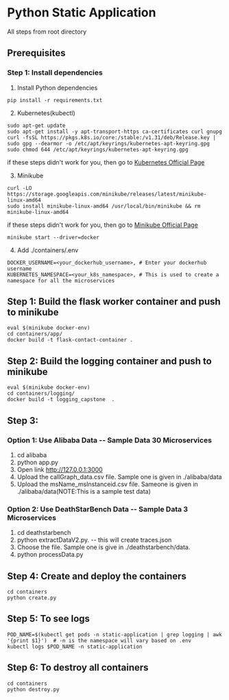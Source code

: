 # **Python Static Application**

All steps from root directory

## Prerequisites

### Step 1: Install dependencies

1. Install Python dependencies

```shell
pip install -r requirements.txt
```

2. Kubernetes(kubectl)

```shell
sudo apt-get update
sudo apt-get install -y apt-transport-https ca-certificates curl gnupg
curl -fsSL https://pkgs.k8s.io/core:/stable:/v1.31/deb/Release.key | sudo gpg --dearmor -o /etc/apt/keyrings/kubernetes-apt-keyring.gpg
sudo chmod 644 /etc/apt/keyrings/kubernetes-apt-keyring.gpg
```

if these steps didn't work for you, then go to [Kubernetes Official Page](https://kubernetes.io/docs/tasks/tools/ 'Kubernetes Official Page')

3. Minikube

```shell
curl -LO https://storage.googleapis.com/minikube/releases/latest/minikube-linux-amd64
sudo install minikube-linux-amd64 /usr/local/bin/minikube && rm minikube-linux-amd64
```

if these steps didn't work for you, then go to [Minikube Official Page](https://minikube.sigs.k8s.io/docs/start/?arch=%2Flinux%2Fx86-64%2Fstable%2Fbinary+downloadhttp:// 'Minikube Official Page')

```shell
minikube start --driver=docker
```

4. Add ./containers/.env

```shell
DOCKER_USERNAME=<your_dockerhub_username>, # Enter your dockerhub username
KUBERNETES_NAMESPACE=<your_k8s_namespace>, # This is used to create a namespace for all the microservices
```

## Step 1: Build the flask worker container and push to minikube

```shell
eval $(minikube docker-env)
cd containers/app/
docker build -t flask-contact-container .
```

## Step 2: Build the logging container and push to minikube

```shell
eval $(minikube docker-env)
cd containers/logging/
docker build -t logging_capstone  .
```

## Step 3:

### Option 1: Use Alibaba Data -- Sample Data 30 Microservices

1. cd alibaba
2. python app.py
3. Open link http://127.0.0.1:3000
4. Upload the callGraph_data.csv file. Sample one is given in ./alibaba/data
5. Upload the msName_msInstanceid.csv file. Sameone is given in ./alibaba/data(NOTE:This is a sample test data)

### Option 2: Use DeathStarBench Data -- Sample Data 3 Microservices

1.  cd deathstarbench
2.  python extractDataV2.py. -- this will create traces.json
3.  Choose the file. Sample one is give in ./deathstarbench/data.
4.  python processData.py

## Step 4: Create and deploy the containers

```shell
cd containers
python create.py
```

## Step 5: To see logs

```shell
POD_NAME=$(kubectl get pods -n static-application | grep logging | awk '{print $1}')  # -n is the namespace will vary based on .env
kubectl logs $POD_NAME -n static-application
```

## Step 6: To destroy all containers

```shell
cd containers
python destroy.py
```
